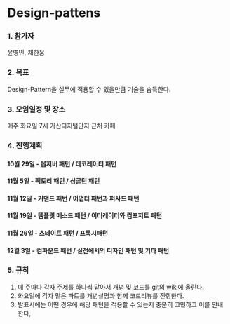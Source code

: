 # Design-pattens   
### 1. 참가자
윤영민, 채한움   


### 2. 목표
Design-Pattern을 실무에 적용할 수 있을만큼 기술을 습득한다.   


### 3. 모임일정 및 장소
매주 화요일 7시 가산디지털단지 근처 카페   


### 4. 진행계획
#### 10월 29일 - 옵저버 패턴 / 데코레이터 패턴
#### 11월 5일 - 팩토리 패턴 / 싱글턴 패턴
#### 11월 12일 - 커맨드 패턴 / 어댑터 패턴과 퍼사드 패턴
#### 11월 19일 - 템플릿 메소드 패턴 / 이터레이터와 컴포지트 패턴
#### 11월 26일 - 스테이트 패턴 / 프록시패턴
#### 12월 3일 - 컴파운드 패턴 / 실전에서의 디자인 패턴 및 기타 패턴   


### 5. 규칙
1. 매 주마다 각자 주제를 하나씩 맡아서 개념 및 코드를 git의 wiki에 올린다.
2. 화요일에 각자 맡은 파트를 개념설명과 함께 코드리뷰를 진행한다.
3. 발표시에는 어떤 경우에 해당 패턴을 적용할 수 있는지 충분히 고민하고 이를 안내한다,
